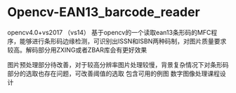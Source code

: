 # Opencv-EAN13_barcode_reader
opencv4.0+vs2017 （vs14）
基于opencv的一个读取ean13条形码的MFC程序，能够进行条形码边缘检测，可识别出ISSN和ISBN两种码制，对图片质量要求较高。解码部分用ZXING或者ZBAR库会有更好效果

图片预处理部分待改善，对于较高分辨率图片处理较慢，背景复杂情况下对条形码部分的选取也存在问题，可改善阈值的选取
包含可用的例图
数字图像处理课程设计
